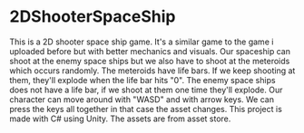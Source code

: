 # 2DShooterSpaceShip
This is a 2D shooter space ship game. It's a similar game to the game i uploaded before but with better mechanics and visuals. Our spaceship can shoot at the enemy space ships but we also have to shoot at the meteroids which occurs randomly. The meteroids have life bars. If we keep shooting at them, they'll explode when the life bar hits "0". The enemy space ships does not have a life bar, if we shoot at them one time they'll explode. Our character can move around with "WASD" and with arrow keys. We can press the keys all together in that case the asset changes. 
This project is made with C# using Unity. The assets are from asset store.
